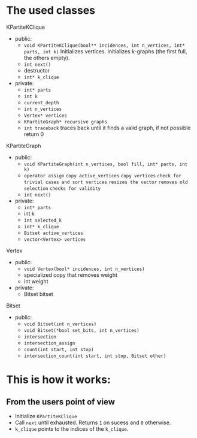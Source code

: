 # The used classes

KPartiteKClique
- public:
  - `void KPartiteKClique(bool** incidences, int n_vertices, int* parts, int k)`
    Initializes vertices.
    Initializes k-graphs (the first full, the others empty).
  - `int next()`
  - destructor
  - `int* k_clique`
- private:
  - `int* parts`
  - `int k`
  - `current_depth`
  - `int n_vertices`
  - `Vertex* vertices`
  - `KPartiteGraph* recursive graphs`
  - `int traceback`
    traces back until it finds a valid graph,
    if not possible return 0

KPartiteGraph
- public:
  - `void KPartiteGraph(int n_vertices, bool fill, int* parts, int k)`
  - `operator assign`
    `copy active_vertices`
    `copy vertices`
    `check for trivial cases and sort vertices`
    `resizes the vector`
    `removes old selection`
    `checks for validity`
  - `int next()`
- private:
  - `int* parts`
  - int k
  - `int selected_k`
  - `int* k_clique`
  - `Bitset active_vertices`
  - `vector<Vertex> vertices`

Vertex
- public:
  - `void Vertex(bool* incidences, int n_vertices)`
  - specialized copy that removes weight
  - int weight
- private:
  - Bitset bitset

Bitset
- public:
  - `void Bitset(int n_vertices)`
  - `void Bitset(*bool set_bits, int n_vertices)`
  - `intersection`
  - `intersection_assign`
  - `count(int start, int stop)`
  - `intersection_count(int start, int stop, Bitset other)`


# This is how it works:

## From the users point of view

- Initialize `KPartiteKClique`
- Call `next` until exhausted.
  Returns `1` on sucess and `0` otherwise.
- `k_clique` points to the indices of the `k_clique`.
